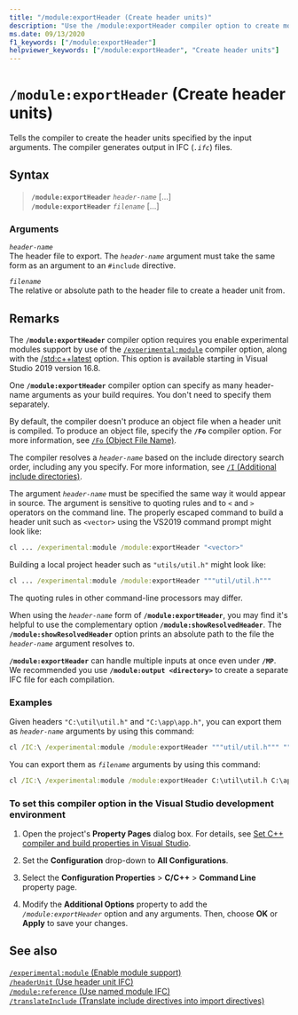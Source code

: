 ```yaml
---
title: "/module:exportHeader (Create header units)"
description: "Use the /module:exportHeader compiler option to create module header units for the header-name or include files specified."
ms.date: 09/13/2020
f1_keywords: ["/module:exportHeader"]
helpviewer_keywords: ["/module:exportHeader", "Create header units"]
---
```

# `/module:exportHeader` (Create header units)

Tells the compiler to create the header units specified by the input arguments. The compiler generates output in IFC (*`.ifc`*) files.

## Syntax

> **`/module:exportHeader`** *`header-name`* \[...]\
> **`/module:exportHeader`** *`filename`* \[...]

### Arguments

*`header-name`*\
The header file to export. The *`header-name`* argument must take the same form as an argument to an `#include` directive.

*`filename`*\
The relative or absolute path to the header file to create a header unit from.

## Remarks

The **`/module:exportHeader`** compiler option requires you enable experimental modules support by use of the [`/experimental:module`](experimental-module.md) compiler option, along with the [/std:c++latest](std-specify-language-standard-version.md) option. This option is available starting in Visual Studio 2019 version 16.8.

One **`/module:exportHeader`** compiler option can specify as many header-name arguments as your build requires. You don't need to specify them separately.

By default, the compiler doesn't produce an object file when a header unit is compiled. To produce an object file, specify the **`/Fo`** compiler option. For more information, see [`/Fo` (Object File Name)](fo-object-file-name.md).

The compiler resolves a *`header-name`* based on the include directory search order, including any you specify. For more information, see [`/I` (Additional include directories)](i-additional-include-directories.md).

The argument *`header-name`* must be specified the same way it would appear in source. The argument is sensitive to quoting rules and to `<` and `>` operators on the command line. The properly escaped command to build a header unit such as `<vector>` using the VS2019 command prompt might look like:

```cmd
cl ... /experimental:module /module:exportHeader "<vector>"
```

Building a local project header such as `"utils/util.h"` might look like:

```cmd
cl ... /experimental:module /module:exportHeader """util/util.h"""
```

The quoting rules in other command-line processors may differ.

When using the *`header-name`* form of **`/module:exportHeader`**, you may find it's helpful to use the complementary option **`/module:showResolvedHeader`**. The **`/module:showResolvedHeader`** option prints an absolute path to the file the *`header-name`* argument resolves to.

**`/module:exportHeader`** can handle multiple inputs at once even under **`/MP`**. We recommended you use **`/module:output <directory>`** to create a separate IFC file for each compilation.

### Examples

Given headers `"C:\util\util.h"` and `"C:\app\app.h"`, you can export them as *`header-name`* arguments by using this command:

```cmd
cl /IC:\ /experimental:module /module:exportHeader """util/util.h""" """app/app.h""" /FoC:\obj
```

You can export them as *`filename`* arguments by using this command:

```cmd
cl /IC:\ /experimental:module /module:exportHeader C:\util\util.h C:\app\app.h /FoC:\obj
```

### To set this compiler option in the Visual Studio development environment

1. Open the project's **Property Pages** dialog box. For details, see [Set C++ compiler and build properties in Visual Studio](../working-with-project-properties.md).

1. Set the **Configuration** drop-down to **All Configurations**.

1. Select the **Configuration Properties** > **C/C++** > **Command Line** property page.

1. Modify the **Additional Options** property to add the *`/module:exportHeader`* option and any arguments. Then, choose **OK** or **Apply** to save your changes.

## See also

[`/experimental:module` (Enable module support)](experimental-module.md)\
[`/headerUnit` (Use header unit IFC)](headerunit.md)\
[`/module:reference` (Use named module IFC)](module-reference.md)\
[`/translateInclude` (Translate include directives into import directives)](translateinclude.md)
